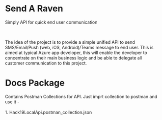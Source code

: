 <h1>Send A Raven</h1>
Simply API for quick end user communication

<br/>&nbsp;<br/>
The idea of the project is to provide a simple unified API to send SMS/Email/Push (web, iOS, Android)/Teams message to end user. This is aimed at typical Azure app developer, this will enable the developer to concentrate on their main business logic and be able to delegate all customer communication to this project.


<h1>Docs Package</h1>
Contains Postman Collections for API. Just imprt collection to postman and use it - 
<br/>&nbsp;<br/>
   1. Hack19LocalApi.postman_collection.json
 
<br/>&nbsp;<br/>
